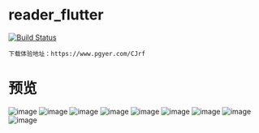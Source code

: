 #   reader_flutter

[![Build Status](https://travis-ci.org/zengde/reader_flutter.svg?branch=master)](https://travis-ci.org/zengde/reader_flutter)


    下载体验地址：https://www.pgyer.com/CJrf
#   预览
![image](https://github.com/lycstar/reader_flutter/blob/master/preview/1.png)
![image](https://github.com/lycstar/reader_flutter/blob/master/preview/2.png)
![image](https://github.com/lycstar/reader_flutter/blob/master/preview/3.png)
![image](https://github.com/lycstar/reader_flutter/blob/master/preview/4.png)
![image](https://github.com/lycstar/reader_flutter/blob/master/preview/5.png)
![image](https://github.com/lycstar/reader_flutter/blob/master/preview/6.png)
![image](https://github.com/lycstar/reader_flutter/blob/master/preview/7.png)
![image](https://github.com/lycstar/reader_flutter/blob/master/preview/8.png)
![image](https://github.com/lycstar/reader_flutter/blob/master/preview/9.png)

